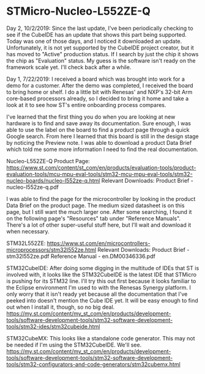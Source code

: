 # STMicro-Nucleo-L552ZE-Q
 
Day 2, 10/2/2019:
Since the last update, I've been periodically checking to see if the CubeIDE has an update that shows this part being supported. Today was one of those days, and I noticed it downloaded an update. Unfortunately, it is not yet supported by the CubeIDE project creator, but it has moved to "Active" production status. If I search by just the chip it shows the chip as "Evaluation" status. My guess is the software isn't ready on the framework scale yet. I'll check back after a while.

Day 1, 7/22/2019:
I received a board which was brought into work for a demo for a customer. 
After the demo was completed, I received the board to bring home or shelf.
I do a little bit with Renesas' and NXP's 32-bit Arm core-based processors already, so I decided to bring it home and take a look at it to see how ST's entire onboarding process compares.

I've learned that the first thing you do when you are looking at new hardware is to find and save away its documentation.
Sure enough, I was able to use the label on the board to find a product page through a quick Google search.
From here I learned that this board is still in the design stage by noticing the Preview note.
I was able to download a product Data Brief which told me some more information I need to find the real documentation.

Nucleo-L552ZE-Q Product Page:
https://www.st.com/content/st_com/en/products/evaluation-tools/product-evaluation-tools/mcu-mpu-eval-tools/stm32-mcu-mpu-eval-tools/stm32-nucleo-boards/nucleo-l552ze-q.html
Relevant Downloads:
Product Brief - nucleo-l552ze-q.pdf

I was able to find the page for the microcontroller by looking in the product Data Brief on the product page.
The medium sized datasheet is on this page, but I still want the much larger one. 
After some searching, I found it on the following page's "Resources" tab under "Reference Manuals".
There's a lot of other super-useful stuff here, but I'll wait and download it when necessary.

STM32L552ZE:
https://www.st.com/en/microcontrollers-microprocessors/stm32l552ze.html
Relevant Downloads:
Product Brief - stm32l552ze.pdf
Reference Manual - en.DM00346336.pdf

STM32CubeIDE:
After doing some digging in the multitude of IDEs that ST is involved with, it looks like the STM32CubeIDE is the latest IDE that STMicro is pushing for its STM32 line. 
I'll try this out first because it looks familiar to the Eclipse environment I'm used to with the Renesas Synergy platform.
I only worry that it isn't ready yet because all the documentation that I've peeked into doesn't mention the Cube IDE yet.
It will be easy enough to find out when I install it, though, so no big deal.
https://my.st.com/content/my_st_com/en/products/development-tools/software-development-tools/stm32-software-development-tools/stm32-ides/stm32cubeide.html

STM32CubeMX:
This looks like a standalone code generator. This may not be needed if I'm using the STM32CubeIDE. We'll see.
https://my.st.com/content/my_st_com/en/products/development-tools/software-development-tools/stm32-software-development-tools/stm32-configurators-and-code-generators/stm32cubemx.html
